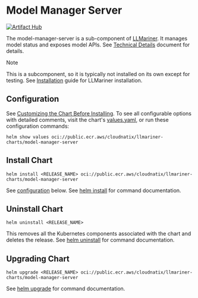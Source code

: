 # Model Manager Server

[![Artifact Hub](https://img.shields.io/endpoint?url=https://artifacthub.io/badge/repository/model-manager-server)](https://artifacthub.io/packages/search?repo=model-manager-server)

The model-manager-server is a sub-component of [LLMariner](https://github.com/llmariner/llmariner). It manages model status and exposes model APIs. See [Technical Details](https://llmariner.ai/docs/dev/architecture/) document for details.

> [!NOTE]
> This is a subcomponent, so it is typically not installed on its own except for testing. See [Installation](https://llmariner.ai/docs/setup/install/) guide for LLMariner installation.

## Configuration

See [Customizing the Chart Before Installing](https://helm.sh/docs/intro/using_helm/#customizing-the-chart-before-installing). To see all configurable options with detailed comments, visit the chart's [values.yaml](./values.yaml), or run these configuration commands:

```console
helm show values oci://public.ecr.aws/cloudnatix/llmariner-charts/model-manager-server
```

## Install Chart

```console
helm install <RELEASE_NAME> oci://public.ecr.aws/cloudnatix/llmariner-charts/model-manager-server
```

See [configuration](#configuration) below.
See [helm install](https://helm.sh/docs/helm/helm_install/) for command documentation.

## Uninstall Chart

```console
helm uninstall <RELEASE_NAME>
```

This removes all the Kubernetes components associated with the chart and deletes the release.
See [helm uninstall](https://helm.sh/docs/helm/helm_uninstall/) for command documentation.

## Upgrading Chart

```console
helm upgrade <RELEASE_NAME> oci://public.ecr.aws/cloudnatix/llmariner-charts/model-manager-server
```

See [helm upgrade](https://helm.sh/docs/helm/helm_upgrade/) for command documentation.
